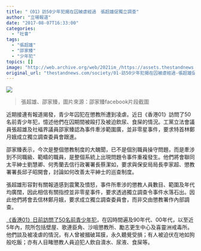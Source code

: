 ```yaml
---
title: "《01》訪50少年犯揭在囚被虐經過　張超雄促獨立調查"
author: "立場報道"
date: "2017-08-07T16:33:00"
categories:
  - "社會"
tags:
  - "張超雄"
  - "邵家臻"
  - "少年犯"
topics: []
image: "http://web.archive.org/web/2021im_/https://assets.thestandnews.com/media/photos/Screen20Shot202017-08-0720at205.02.4220PM20copy_3H9Kk.png"
original_url: "thestandnews.com/society/01-訪50少年犯揭在囚被虐經過-張超雄促獨立調查"
---
```

![](http://web.archive.org/web/2021im_/https://assets.thestandnews.com/media/photos/Screen20Shot202017-08-0720at205.02.4220PM20copy_3H9Kk.png)
> 張超雄、邵家臻，圖片來源：邵家臻facebook片段截圖

近期接連有報道揭發，青少年囚犯在懲教所遭到凌虐。近日《香港01》訪問了50名前青少年犯，憶述他們在囚期間被毆打及被迫飲尿、食屎的情況。工黨立法會議員張超雄及社褔界議員邵家臻認為事件牽涉範圍廣，並非零星事件，要求特首林鄭月娥成立獨立調查委員會跟進。

邵家臻表示，今次是整個懲教制度的大醜聞，已不是個別職員操守問題，而是牽涉到不同職級、範疇的職員，是整個系統上出現問題令事件重複發生。他們將會聯同太平紳士劉慧卿、何秀蘭去信行政署署長蔡潔如，要求與保安局局長李家超、懲教署署長邱子昭開會，討論如何改善太平紳士的巡查制度。

張超雄形容對有關報道感到震驚及憤怒，事件所牽涉的懲教人員數目、範圍及年代均廣闊，因此相信有關指控並非零星事件，要求透過獨立調查令事件水落石出。因此他們將會去信林鄭月娥，要求成立獨立調查委員會，而非交由懲教署作內部調查。

[《香港01》日前訪問了50名前青少年犯](http://web.archive.org/web/20211229132421/https://www.hk01.com/sns/article/110179?utm_content=buffer52f51&utm_medium=Social&utm_source=facebook+hk01&utm_campaign=buffer)，在囚時間遍及90年代、00年代，以至近5年內，院所包括壁屋、歌連臣角、沙咀懲教所、勵志更生中心及喜靈洲戒毒所。他們談及被凌虐的情況，有人曾被摑破耳膜，永久聽覺受損；有人被迫伏在地如狗般吃飯；亦有人目睹懲教人員迫犯人飲自瀆水、尿液、食屎等。